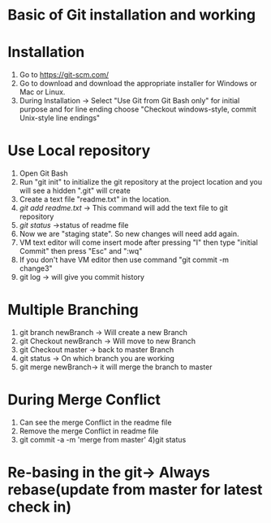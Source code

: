 # Basic of Git installation and working

# Installation
 1) Go to https://git-scm.com/
 2) Go to download and download the appropriate installer for Windows or Mac or Linux.
 3) During Installation -> Select "Use Git from Git Bash only" for initial purpose and for line ending choose         "Checkout windows-style, commit Unix-style line endings"

 # Use Local repository

 1) Open Git Bash
 2) Run "git init" to initialize the git repository at the project location and you will see a hidden ".git" will create
 3) Create a text file "readme.txt" in the location.
 4) *git add readme.txt* -> This command will add the text file to git repository  
 5) *git status* ->status of readme file
 6) Now we are "staging state". So new changes will need add again.  
 7) VM text editor will come insert mode after pressing "I" then type  "initial Commit" then press "Esc" and ":wq"
 8) If you don't have VM editor then use command "git commit -m change3"
 9) git log -> will give you commit history

# Multiple Branching
 1) git branch newBranch -> Will create a new Branch
 2) git Checkout newBranch -> Will move to new Branch
 3) git Checkout master -> back to master Branch
 4) git status -> On which branch you are working
 5) git merge newBranch-> it will merge the branch to master

 # During Merge Conflict
 1) Can see the merge Conflict in the readme file
 2) Remove the merge Conflict in readme file
 3) git commit -a -m 'merge from master'
 4)git status

 # Re-basing in the git-> Always rebase(update from master for latest check in) 
